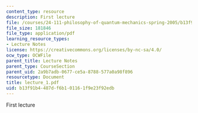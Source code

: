 ```yaml
---
content_type: resource
description: First lecture
file: /courses/24-111-philosophy-of-quantum-mechanics-spring-2005/b13f91b4487df6b101161f9e23f92edb_lecture_1.pdf
file_size: 181846
file_type: application/pdf
learning_resource_types:
- Lecture Notes
license: https://creativecommons.org/licenses/by-nc-sa/4.0/
ocw_type: OCWFile
parent_title: Lecture Notes
parent_type: CourseSection
parent_uid: 2a9b7adb-0677-ce5a-8788-577a0a98f896
resourcetype: Document
title: lecture_1.pdf
uid: b13f91b4-487d-f6b1-0116-1f9e23f92edb
---
```

First lecture